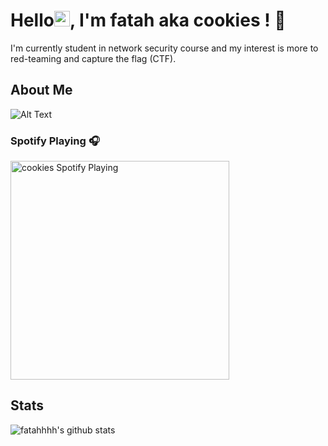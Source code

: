 # Hello<img src="https://media.giphy.com/media/hvRJCLFzcasrR4ia7z/giphy.gif" width="25px">, I'm fatah aka cookies ! 🍪

I'm currently student in network security course and my interest is more to red-teaming and capture the flag (CTF). 

## About Me

![Alt Text](https://tenor.com/view/anime-study-gif-19878825.gif)

### Spotify Playing 🎧

[<img src="https://api.spotify.com/v1/albums/4hAlZU3JXoThQ3jnF4CGiZ" alt="cookies Spotify Playing" width="350" />](https://open.spotify.com/user/9dczu4tlgf444tscgpguntyd4)

## Stats

![fatahhhh's github stats](https://github-readme-stats.vercel.app/api?username=fatahhhh&show_icons=true&hide_border=false&theme=tokyonight&count_private=true&hide_title=false)
